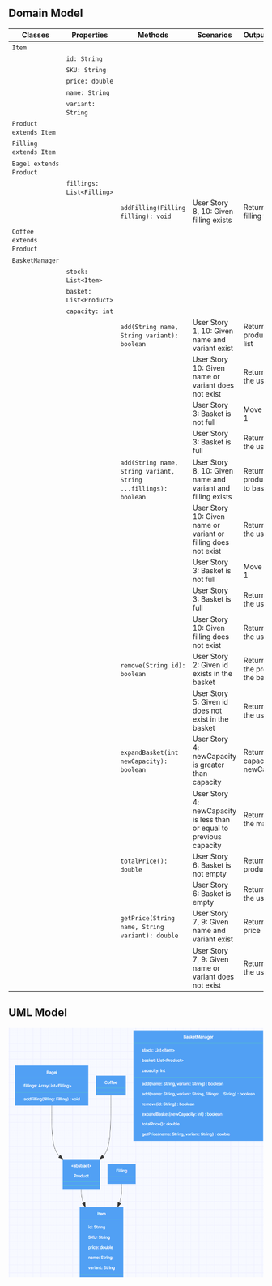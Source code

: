 ## Domain Model

| Classes                  | Properties                | Methods                                                         | Scenarios                                                                | Outputs/Outcomes                                      |
|--------------------------|---------------------------|-----------------------------------------------------------------|--------------------------------------------------------------------------|-------------------------------------------------------|
| `Item`                   |                           |                                                                 |                                                                          |                                                       |
|                          | `id: String`              |                                                                 |                                                                          |                                                       |
|                          | `SKU: String`             |                                                                 |                                                                          |                                                       |
|                          | `price: double`           |                                                                 |                                                                          |                                                       |
|                          | `name: String`            |                                                                 |                                                                          |                                                       |
|                          | `variant: String`         |                                                                 |                                                                          |                                                       |
| `Product extends Item`   |                           |                                                                 |                                                                          |                                                       |
| `Filling extends Item`   |                           |                                                                 |                                                                          |                                                       |
| `Bagel extends Product`  |                           |                                                                 |                                                                          |                                                       |
|                          | `fillings: List<Filling>` |                                                                 |                                                                          |                                                       |
|                          |                           | `addFilling(Filling filling): void`                             | User Story 8, 10: Given filling exists                                   | Return true, add filling to bagel                     |
| `Coffee extends Product` |                           |                                                                 |                                                                          |                                                       |
| `BasketManager`          |                           |                                                                 |                                                                          |                                                       |
|                          | `stock: List<Item>`       |                                                                 |                                                                          |                                                       |
|                          | `basket: List<Product>`   |                                                                 |                                                                          |                                                       |
|                          | `capacity: int`           |                                                                 |                                                                          |                                                       |
|                          |                           | `add(String name, String variant): boolean`                     | User Story 1, 10: Given name and variant exist                           | Return true, add product to basket list               |
|                          |                           |                                                                 | User Story 10:    Given name or variant does not exist                   | Return false, inform the user                         |
|                          |                           |                                                                 | User Story 3:     Basket is not full                                     | Move to User Story 1                                  |
|                          |                           |                                                                 | User Story 3:     Basket is full                                         | Return false, inform the user                         |
|                          |                           | `add(String name, String variant, String ...fillings): boolean` | User Story 8, 10: Given name and variant and filling exists              | Return true, add product with fillings to basket list |
|                          |                           |                                                                 | User Story 10:    Given name or variant or filling does not exist        | Return false, inform the user                         |
|                          |                           |                                                                 | User Story 3:     Basket is not full                                     | Move to User Story 1                                  |
|                          |                           |                                                                 | User Story 3:     Basket is full                                         | Return false, inform the user                         |
|                          |                           |                                                                 | User Story 10:    Given filling does not exist                           | Return false, inform the user                         |
|                          |                           | `remove(String id): boolean`                                    | User Story 2:     Given id exists in the basket                          | Return true, remove the product from the basket       |
|                          |                           |                                                                 | User Story 5:     Given id does not exist in the basket                  | Return false, inform the user                         |
|                          |                           | `expandBasket(int newCapacity): boolean`                        | User Story 4:     newCapacity is greater than capacity                   | Return true, set the capacity to newCapacity          |
|                          |                           |                                                                 | User Story 4:     newCapacity is less than or equal to previous capacity | Return false, inform the manager                      |
|                          |                           | `totalPrice(): double`                                          | User Story 6:     Basket is not empty                                    | Return total price of products in basket              |
|                          |                           |                                                                 | User Story 6:     Basket is empty                                        | Return 0, inform the user                             |
|                          |                           | `getPrice(String name, String variant): double`                 | User Story 7, 9:  Given name and variant exist                           | Return product price                                  |
|                          |                           |                                                                 | User Story 7, 9:  Given name or variant does not exist                   | Return -1, inform the user                            |


## UML Model

![](./assets/uml_model.png)

